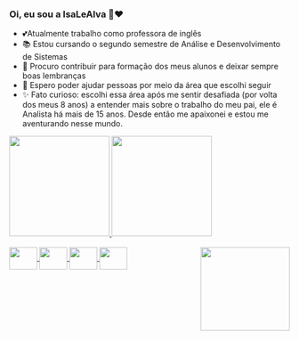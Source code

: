 ### Oi, eu sou a IsaLeAlva 👋❤️
- 💕Atualmente trabalho como professora de inglês
- 📚 Estou cursando o segundo semestre de Análise e Desenvolvimento de Sistemas
- 🦉 Procuro contribuir para formação dos meus alunos e deixar sempre boas lembranças
- 🐾 Espero poder ajudar pessoas por meio da área que escolhi seguir
- ✨ Fato curioso: escolhi essa área após me sentir desafiada (por volta dos meus 8 anos) a entender mais sobre o trabalho do meu pai, ele é Analista há mais de 15 anos. Desde então me apaixonei e estou me aventurando nesse mundo.

<div>
  <a href="https://github.com/IsaLeAlva">
  <img height="180em" src="https://github-readme-stats.vercel.app/api?username=IsaLeAlva&show_icons=true&theme=rose&include_all_commits=true&count_private=true"/>
  <img height="180em" src="https://github-readme-stats.vercel.app/api/top-langs/?username=IsaLeAlva&layout=compact&langs_count=16&theme=rose"/>
</div>

<div style="display: inlane_block"><br>
  <img align="center" alt"IsaJava" height="40" width="50" src="https://cdn.jsdelivr.net/gh/devicons/devicon@latest/icons/java/java-original.svg" />
  <img align="center" alt"IsaJs" height="40" width="50" src="https://cdn.jsdelivr.net/gh/devicons/devicon@latest/icons/javascript/javascript-plain.svg" />
  <img align="center" alt"IsaHtml" height="40" width="50" src="https://cdn.jsdelivr.net/gh/devicons/devicon@latest/icons/html5/html5-plain.svg" />
  <img align="center" alt"IsaCss" height="40" width="50" src="https://cdn.jsdelivr.net/gh/devicons/devicon@latest/icons/css3/css3-original.svg" />
  <img align="right" alt"IsaGif" height="150" width="160" src="https://cdn.discordapp.com/attachments/954512628816936960/1242250051754135634/download20240501195117.png?ex=664d2704&is=664bd584&hm=8eb60ffd6c9d3275aafff2fad0a7f46c2276da83b29cd0bd588f734253e5c42f&" />
</div>


